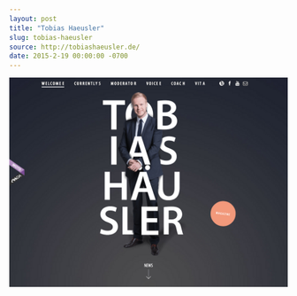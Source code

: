 ```yaml
---
layout: post
title: "Tobias Haeusler"
slug: tobias-haeusler
source: http://tobiashaeusler.de/
date: 2015-2-19 00:00:00 -0700
---
```


<img src="/screenshots/tobias-haeusler.jpg">
